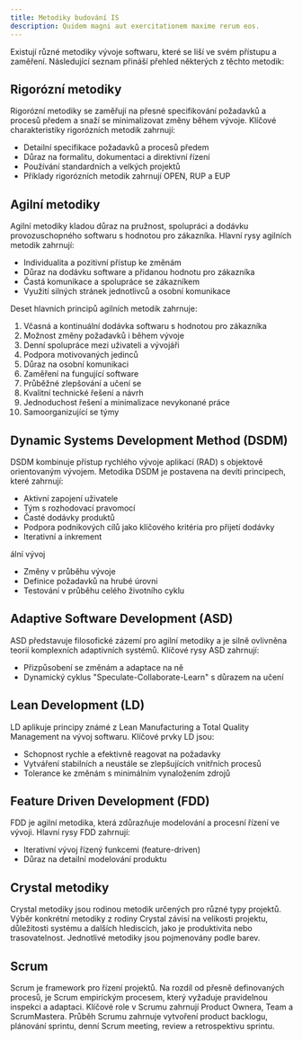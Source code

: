 ```yaml
---
title: Metodiky budování IS
description: Quidem magni aut exercitationem maxime rerum eos.
---
```


Existují různé metodiky vývoje softwaru, které se liší ve svém přístupu a zaměření. Následující seznam přináší přehled některých z těchto metodik:

## Rigorózní metodiky

Rigorózní metodiky se zaměřují na přesné specifikování požadavků a procesů předem a snaží se minimalizovat změny během vývoje. Klíčové charakteristiky rigorózních metodik zahrnují:

- Detailní specifikace požadavků a procesů předem
- Důraz na formalitu, dokumentaci a direktivní řízení
- Používání standardních a velkých projektů
- Příklady rigorózních metodik zahrnují OPEN, RUP a EUP

## Agilní metodiky

Agilní metodiky kladou důraz na pružnost, spolupráci a dodávku provozuschopného softwaru s hodnotou pro zákazníka. Hlavní rysy agilních metodik zahrnují:

- Individualita a pozitivní přístup ke změnám
- Důraz na dodávku software a přidanou hodnotu pro zákazníka
- Častá komunikace a spolupráce se zákazníkem
- Využití silných stránek jednotlivců a osobní komunikace

Deset hlavních principů agilních metodik zahrnuje:

1. Včasná a kontinuální dodávka softwaru s hodnotou pro zákazníka
2. Možnost změny požadavků i během vývoje
3. Denní spolupráce mezi uživateli a vývojáři
4. Podpora motivovaných jedinců
5. Důraz na osobní komunikaci
6. Zaměření na fungující software
7. Průběžné zlepšování a učení se
8. Kvalitní technické řešení a návrh
9. Jednoduchost řešení a minimalizace nevykonané práce
10. Samoorganizující se týmy

## Dynamic Systems Development Method (DSDM)

DSDM kombinuje přístup rychlého vývoje aplikací (RAD) s objektově orientovaným vývojem. Metodika DSDM je postavena na devíti principech, které zahrnují:

- Aktivní zapojení uživatele
- Tým s rozhodovací pravomocí
- Časté dodávky produktů
- Podpora podnikových cílů jako klíčového kritéria pro přijetí dodávky
- Iterativní a inkrement

ální vývoj

- Změny v průběhu vývoje
- Definice požadavků na hrubé úrovni
- Testování v průběhu celého životního cyklu

## Adaptive Software Development (ASD)

ASD představuje filosofické zázemí pro agilní metodiky a je silně ovlivněna teorií komplexních adaptivních systémů. Klíčové rysy ASD zahrnují:

- Přizpůsobení se změnám a adaptace na ně
- Dynamický cyklus "Speculate-Collaborate-Learn" s důrazem na učení

## Lean Development (LD)

LD aplikuje principy známé z Lean Manufacturing a Total Quality Management na vývoj softwaru. Klíčové prvky LD jsou:

- Schopnost rychle a efektivně reagovat na požadavky
- Vytváření stabilních a neustále se zlepšujících vnitřních procesů
- Tolerance ke změnám s minimálním vynaložením zdrojů

## Feature Driven Development (FDD)

FDD je agilní metodika, která zdůrazňuje modelování a procesní řízení ve vývoji. Hlavní rysy FDD zahrnují:

- Iterativní vývoj řízený funkcemi (feature-driven)
- Důraz na detailní modelování produktu

## Crystal metodiky

Crystal metodiky jsou rodinou metodik určených pro různé typy projektů. Výběr konkrétní metodiky z rodiny Crystal závisí na velikosti projektu, důležitosti systému a dalších hlediscích, jako je produktivita nebo trasovatelnost. Jednotlivé metodiky jsou pojmenovány podle barev.

## Scrum

Scrum je framework pro řízení projektů. Na rozdíl od přesně definovaných procesů, je Scrum empirickým procesem, který vyžaduje pravidelnou inspekci a adaptaci. Klíčové role v Scrumu zahrnují Product Ownera, Team a ScrumMastera. Průběh Scrumu zahrnuje vytvoření product backlogu, plánování sprintu, denní Scrum meeting, review a retrospektivu sprintu.
